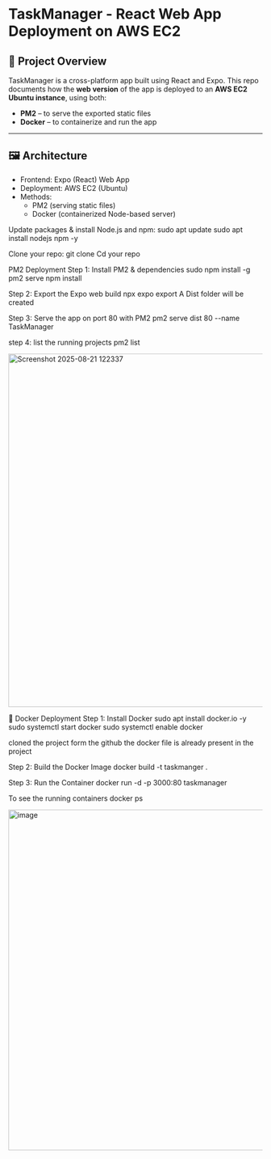 # TaskManager - React Web App Deployment on AWS EC2

## 📝 Project Overview

TaskManager is a cross-platform app built using React and Expo. This repo documents how the **web version** of the app is deployed to an **AWS EC2 Ubuntu instance**, using both:

- **PM2** – to serve the exported static files
- **Docker** – to containerize and run the app

---

## 🖼️ Architecture

- Frontend: Expo (React) Web App
- Deployment: AWS EC2 (Ubuntu)
- Methods:
  - PM2 (serving static files)
  - Docker (containerized Node-based server)

Update packages & install Node.js and npm:
sudo apt update
sudo apt install nodejs npm -y

Clone your repo:
git clone <your-repo-url>
Cd your repo

PM2 Deployment
Step 1: Install PM2 & dependencies
sudo npm install -g pm2 serve
npm install

Step 2: Export the Expo web build
npx expo export
A Dist folder will be created 

Step 3: Serve the app on port 80 with PM2
pm2 serve dist 80 --name TaskManager

step 4: list the running projects
pm2 list

<img width="1352" height="699" alt="Screenshot 2025-08-21 122337" src="https://github.com/user-attachments/assets/754a630b-e060-46b9-b135-a7cb296f7500" />







🐳 Docker Deployment
Step 1: Install Docker
sudo apt install docker.io -y
sudo systemctl start docker
sudo systemctl enable docker

cloned the project form the github the docker file is already present in the project 

Step 2: Build the Docker Image
docker build -t taskmanger .

Step 3: Run the Container
docker run -d -p 3000:80 taskmanager

To see the running containers 
docker ps

<img width="1353" height="674" alt="image" src="https://github.com/user-attachments/assets/6e2de262-d1dd-46e2-b7c4-a6b1bc5ee124" />



